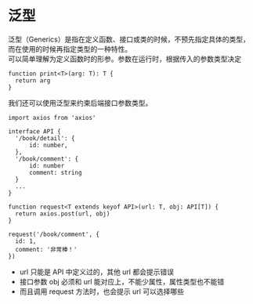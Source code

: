 # 泛型
泛型（Generics）是指在定义函数、接口或类的时候，不预先指定具体的类型，而在使用的时候再指定类型的一种特性。  
可以简单理解为定义函数时的形参。参数在运行时，根据传入的参数类型决定
```
function print<T>(arg: T): T {
  return arg
}
```
我们还可以使用泛型来约束后端接口参数类型。
```
import axios from 'axios'

interface API {
  '/book/detail': {
      id: number,
  },
  '/book/comment': {
      id: number
      comment: string
  }
  ...
}

function request<T extends keyof API>(url: T, obj: API[T]) {
  return axios.post(url, obj)
}

request('/book/comment', {
  id: 1,
  comment: '非常棒！'
})
```
- url 只能是 API 中定义过的，其他 url 都会提示错误
- 接口参数 obj 必须和 url 能对应上，不能少属性，属性类型也不能错
- 而且调用 request 方法时，也会提示 url 可以选择哪些